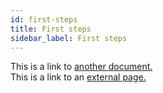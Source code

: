 ```yaml
---
id: first-steps
title: First steps
sidebar_label: First steps
---
```


This is a link to [another document.](doc3.md)  
This is a link to an [external page.](http://www.example.com)
